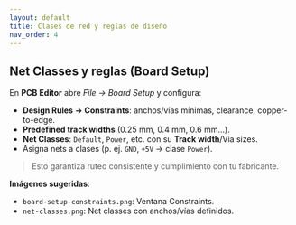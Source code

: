 ```yaml
---
layout: default
title: Clases de red y reglas de diseño
nav_order: 4
---
```


## Net Classes y reglas (Board Setup)
En **PCB Editor** abre *File → Board Setup* y configura:

- **Design Rules → Constraints**: anchos/vías mínimas, clearance, copper-to-edge.
- **Predefined track widths** (0.25 mm, 0.4 mm, 0.6 mm…).
- **Net Classes**: `Default`, `Power`, etc. con su **Track width**/Via sizes.
- Asigna nets a clases (p. ej. `GND`, `+5V` → clase `Power`).

> Esto garantiza ruteo consistente y cumplimiento con tu fabricante.

**Imágenes sugeridas**:  
- `board-setup-constraints.png`: Ventana Constraints.  
- `net-classes.png`: Net classes con anchos/vías definidos.
